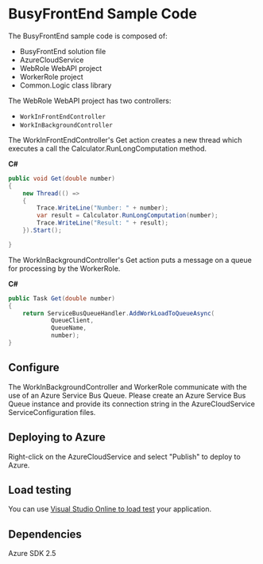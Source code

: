 # BusyFrontEnd Sample Code

The BusyFrontEnd sample code is composed of:
* BusyFrontEnd solution file
* AzureCloudService
* WebRole WebAPI project
* WorkerRole project
* Common.Logic class library

The WebRole WebAPI project has two controllers:
* `WorkInFrontEndController`
* `WorkInBackgroundController`


The WorkInFrontEndController's Get action creates a new thread which executes a call the Calculator.RunLongComputation method.

**C#**

``` C#
public void Get(double number)
{
    new Thread(() =>
    {
        Trace.WriteLine("Number: " + number);
        var result = Calculator.RunLongComputation(number);
        Trace.WriteLine("Result: " + result);
    }).Start();

}
```

The WorkInBackgroundController's Get action puts a message on a queue for processing by the WorkerRole.

**C#**

``` C#
public Task Get(double number)
{
    return ServiceBusQueueHandler.AddWorkLoadToQueueAsync(
            QueueClient,
            QueueName,
            number);
}
```

## Configure
The WorkInBackgroundController and WorkerRole communicate with the use of an Azure Service Bus Queue. Please create an Azure Service Bus Queue instance and provide its connection string in the AzureCloudService ServiceConfiguration files.

## Deploying to Azure
Right-click on the AzureCloudService and select "Publish" to deploy to Azure.

## Load testing
You can use [Visual Studio Online to load test](http://www.visualstudio.com/en-us/get-started/load-test-your-app-vs.aspx) your application.

## Dependencies
Azure SDK 2.5
